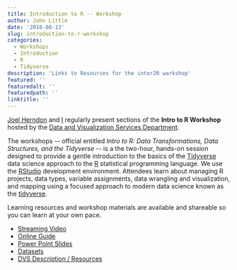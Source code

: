 ```yaml
---
title: Introduction to R -- Workshop
author: John Little
date: '2018-08-13'
slug: introduction-to-r-workshop
categories:
  - Workshops
  - Introduction
  - R
  - Tidyverse
description: 'Links to Resources for the intor2R workshop'
featured: ''
featuredalt: ''
featuredpath: ''
linktitle: ''
---
```


[Joel Herndon](https://joelherndon.info/) and [I](https://johnlittle.info/) regularly present  sections of the **Intro to R Workshop** hosted by the [Data and Visualization Services Department](https://library.duke.edu/data/).  

The workshops -- official entitled *Intro to R: Data Transformations, Data Structures, and the Tidyverse*  -- is a the two-hour, hands-on session designed to provide a gentle introduction to the basics of the [Tidyverse](https://tidyverse.org/) data science approach to the [R](https://www.r-project.org/) statistical programming language.  We use the [RStudio](https://www.rstudio.com/products/rstudio/#Desktop) development environment.  Attendees learn about managing R projects, data types, variable assignments, data wrangling and visualization, and mapping using a focused approach to modern data science known as the [tidyverse](https://tidyverse.org/). 

Learning resources and workshop materials are available and shareable so you can learn at your own pace.  

- [Streaming Video](https://library.capture.duke.edu/Panopto/Pages/Viewer.aspx?id=651c273a-f1b0-485b-bf47-6bd61e304020)
- [Online Guide](http://rfun.library.duke.edu/intro2r/)
- [Power Point Slides](https://github.com/data-and-visualization/Intro2R/tree/master/slides)
- [Datasets](https://github.com/data-and-visualization/Intro2R/tree/master/data)
- [DVS Description / Resources](http://library.duke.edu/data/news/past-workshops#r)

